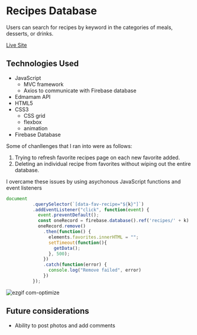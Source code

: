 # Recipes Database

Users can search for recipes by keyword in the categories of meals, desserts, or drinks.  

[Live Site](https://benhsieh-dev.github.io/recipes-database/)

## Technologies Used

* JavaScript
  - MVC framework
  - Axios to communicate with Firebase database
* Edmamam API
* HTML5
* CSS3
  - CSS grid 
  - flexbox
  - animation
* Firebase Database

Some of chanllenges that I ran into were as follows: 
 1. Trying to refresh favorite recipes page on each new favorite added. 
 2. Deleting an individual recipe from favorites without wiping out the entire database. 

I overcame these issues by using asychonous JavaScript functions and event listeners

```javascript
document
          .querySelector(`[data-fav-recipe="${k}"]`)
          .addEventListener("click", function(event) {
            event.preventDefault();
            const oneRecord = firebase.database().ref('recipes/' + k)
            oneRecord.remove()
              .then(function() {
                elements.favorites.innerHTML = "";
                setTimeout(function(){
                  getData();
                }, 500);
              })
              .catch(function(error) {
                console.log("Remove failed", error)
              })
          });
```
    
![ezgif com-optimize](https://user-images.githubusercontent.com/43966507/84585421-b5eff100-addd-11ea-816c-f2bf1af63fe9.gif)


## Future considerations

* Ability to post photos and add comments
